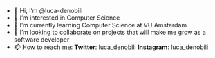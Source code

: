 - 👋 Hi, I’m @luca-denobili
- 👀 I’m interested in Computer Science
- 🌱 I’m currently learning Computer Science at VU Amsterdam
- 💞️ I’m looking to collaborate on projects that will make me grow as a software developer
- 📫 How to reach me:
     **Twitter**: luca_denobili
     **Instagram**: luca_denobili

<!---
luca-denobili/luca-denobili is a ✨ special ✨ repository because its `README.md` (this file) appears on your GitHub profile.
You can click the Preview link to take a look at your changes.
--->
